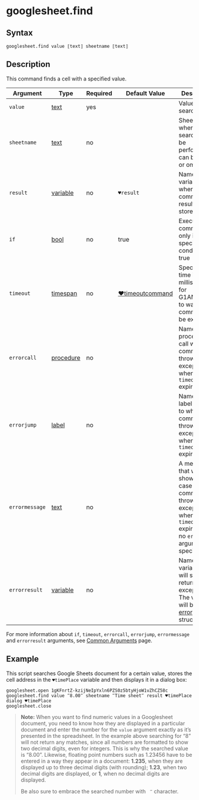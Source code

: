 # googlesheet.find

## Syntax

```G1ANT
googlesheet.find value ⟦text⟧ sheetname ⟦text⟧
```

## Description

This command finds a cell with a specified value.

| Argument       | Type                                                         | Required | Default Value                                                | Description                                                  |
| -------------- | ------------------------------------------------------------ | -------- | ------------------------------------------------------------ | ------------------------------------------------------------ |
| `value`        | [text](](https://manual.g1ant.com/link/G1ANT.Language/G1ANT.Language/Structures/TextStructure.md)) | yes      |                                                              | Value to be searched for                                     |
| `sheetname`    | [text](](https://manual.g1ant.com/link/G1ANT.Language/G1ANT.Language/Structures/TextStructure.md)) | no       |                                                              | Sheet name where the search is to be performed; can be empty or omitted |
| `result`       | [variable](](https://manual.g1ant.com/link/G1ANT.Language/G1ANT.Language/Structures/VariableStructure.md)) | no       | `♥result`                                                    | Name of a variable where the command's result will be stored |
| `if`           | [bool](](https://manual.g1ant.com/link/G1ANT.Language/G1ANT.Language/Structures/BooleanStructure.md)) | no       | true                                                         | Executes the command only if a specified condition is true   |
| `timeout`      | [timespan](](https://manual.g1ant.com/link/G1ANT.Language/G1ANT.Language/Structures/TimeSpanStructure.md)) | no       | [♥timeoutcommand](](https://manual.g1ant.com/link/G1ANT.Language/G1ANT.Addon.Core/Variables/TimeoutCommandVariable.md)) | Specifies time in milliseconds for G1ANT.Robot to wait for the command to be executed |
| `errorcall`    | [procedure](](https://manual.g1ant.com/link/G1ANT.Language/G1ANT.Language/Structures/ProcedureStructure.md)) | no       |                                                              | Name of a procedure to call when the command throws an exception or when a given `timeout` expires |
| `errorjump`    | [label](](https://manual.g1ant.com/link/G1ANT.Language/G1ANT.Language/Structures/LabelStructure.md)) | no       |                                                              | Name of the label to jump to when the command throws an exception or when a given `timeout` expires |
| `errormessage` | [text](](https://manual.g1ant.com/link/G1ANT.Language/G1ANT.Language/Structures/TextStructure.md)) | no       |                                                              | A message that will be shown in case the command throws an exception or when a given `timeout` expires, and no `errorjump` argument is specified |
| `errorresult`  | [variable](](https://manual.g1ant.com/link/G1ANT.Language/G1ANT.Language/Structures/VariableStructure.md)) | no       |                                                              | Name of a variable that will store the returned exception. The variable will be of [error](](https://manual.g1ant.com/link/G1ANT.Language/G1ANT.Language/Structures/ErrorStructure.md)) structure |

For more information about `if`, `timeout`, `errorcall`, `errorjump`, `errormessage` and `errorresult` arguments, see [Common Arguments](https://github.com/G1ANT-Robot/G1ANT.Manual/blob/develop/appendices/common-arguments.md) page.

## Example

This script searches Google Sheets document for a certain value, stores the cell address in the `♥timePlace` variable and then displays it in a dialog box:

```G1ANT
googlesheet.open 1gKFnrtZ-kzijNeIpYxln6PZS0z5btyHjoW1vZhCZ58c
googlesheet.find value ‴8.00‴ sheetname ‴Time sheet‴ result ♥timePlace
dialog ♥timePlace
googlesheet.close
```

> **Note:** When you want to find numeric values in a Googlesheet document, you need to know how they are displayed in a particular document and enter the number for the `value` argument exactly as it’s presented in the spreadsheet. In the example above searching for “8” will not return any matches, since all numbers are formatted to show two decimal digits, even for integers. This is why the searched value is “8.00”. Likewise, floating point numbers such as 1.23456 have to be entered in a way they appear in a document: **1.235**, when they are displayed up to three decimal digits (with rounding); **1.23**, when two decimal digits are displayed, or **1**, when no decimal digits are displayed.
>
> Be also sure to embrace the searched number with ` ‴` character.